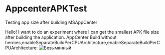 # AppcenterAPKTest
Testing app size after building MSAppCenter

Hello! I want to do an experiment where I can get the smallest APK file size after building the application.
AppCenter Build without hermes,enableSeparateBuildPerCPUArchitecture,enableSeparateBuildPerCPUArchitecture:
![Безымянный](https://user-images.githubusercontent.com/53668790/100579777-dcefa000-32f5-11eb-80b5-0f5a09e152b2.png)
